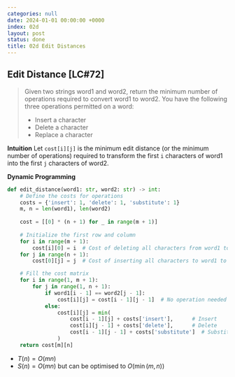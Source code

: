 ```yaml
---
categories: null
date: 2024-01-01 00:00:00 +0000
index: 02d
layout: post
status: done
title: 02d Edit Distances
---
```


## Edit Distance [LC#72]
> Given two strings word1 and word2, return the minimum number of operations required to convert word1 to word2. You have the following three operations permitted on a word:
> - Insert a character
> - Delete a character
> - Replace a character

**Intuition**
Let `cost[i][j]` is the minimum edit distance (or the minimum number of operations) required to transform the first `i` characters of word1 into the first `j` characters of word2.

**Dynamic Programming** 
```python
def edit_distance(word1: str, word2: str) -> int:
    # Define the costs for operations
    costs = {'insert': 1, 'delete': 1, 'substitute': 1}
    m, n = len(word1), len(word2)
    
    cost = [[0] * (n + 1) for _ in range(m + 1)]
    
    # Initialize the first row and column
    for i in range(m + 1):
        cost[i][0] = i  # Cost of deleting all characters from word1 to form word2
    for j in range(n + 1):
        cost[0][j] = j  # Cost of inserting all characters to word1 to form word2

    # Fill the cost matrix
    for i in range(1, m + 1):
        for j in range(1, n + 1):
            if word1[i - 1] == word2[j - 1]:
                cost[i][j] = cost[i - 1][j - 1]  # No operation needed
            else:
                cost[i][j] = min(
                    cost[i - 1][j] + costs['insert'],      # Insert
                    cost[i][j - 1] + costs['delete'],      # Delete
                    cost[i - 1][j - 1] + costs['substitute']  # Substitute
                )
    return cost[m][n]
```
- $T(n) = O(mn)$
- $S(n) = O(mn)$ but can be optimised to $O(\min(m,n))$